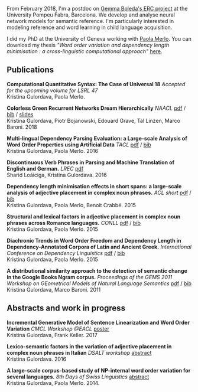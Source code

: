 From February 2018, I'm a postdoc on [Gemma Boleda's ERC project](https://www.upf.edu/web/amore) at the University Pompeu Fabra, Barcelona. We develop and analyse neural network models for semantic reference. I'm particularly interested in modeling reference and word learning in child language acquisition.
		
I did my PhD at the University of Geneva working with <a href="http://www.latl.unige.ch/personal/paola.html">Paola Merlo</a>. 
You can download my thesis *"Word order variation and dependency length minimisation : a cross-linguistic computational approach"* [here](https://archive-ouverte.unige.ch/unige:106855).

## Publications 

<b>Computational Quantitative Syntax: The Case of Universal 18</b> *Accepted for the upcoming volume for LSRL 47*  
Kristina Gulordava, Paola Merlo.

<b>Colorless Green Recurrent Networks Dream Hierarchically</b> *NAACL* 
[pdf](http://aclweb.org/anthology/N18-1108) / [bib](https://aclanthology.coli.uni-saarland.de/papers/N18-1108/n18-1108.bib)  / [slides](/assets/files/gulordava_naacl2018_slides.pdf)  
Kristina Gulordava, Piotr Bojanowski, Edouard Grave, Tal Linzen, Marco Baroni. 2018

<b>Multi-lingual Dependency Parsing Evaluation: a Large-scale Analysis of Word Order Properties using Artificial Data</b> 
 *TACL* <a href="https://transacl.org/ojs/index.php/tacl/article/view/870">pdf</a> / [bib](https://aclanthology.coli.uni-saarland.de/papers/Q16-1025/q16-1025.bib)  
Kristina Gulordava, Paola Merlo. 2016


<b>Discontinuous Verb Phrases in Parsing and Machine Translation of English and German.</b>  *LREC* <a href="http://www.lrec-conf.org/proceedings/lrec2016/summaries/628.html">pdf</a>  
Sharid Loáiciga, Kristina Gulordava. 2016 


<b>Dependency length minimisation effects in short spans: a large-scale analysis of adjective placement in complex noun phrases.</b> *ACL short* <a href="http://www.aclweb.org/anthology/P/P15/P15-2078.pdf">pdf</a> /  [bib](https://aclanthology.coli.uni-saarland.de/papers/P15-2078/p15-2078.bib)  
Kristina Gulordava, Paola Merlo, Benoit Crabbé. 2015 


<b>Structural and lexical factors in adjective placement in complex noun phrases across Romance languages.</b>
<i>CONLL</i> <a href="https://aclweb.org/anthology/K/K15/K15-1025.pdf">pdf</a> / [bib](https://aclanthology.coli.uni-saarland.de/papers/K15-1025/k15-1025.bib)    
Kristina Gulordava, Paola Merlo. 2015 

<b>Diachronic Trends in Word Order Freedom and Dependency Length in Dependency-Annotated Corpora of Latin and Ancient Greek.</b> 
<i>International Conference on Dependency Linguistics</i> <a href="http://aclweb.org/anthology/W/W15/W15-2115.pdf">pdf</a> / [bib](https://aclanthology.coli.uni-saarland.de/papers/W15-2115/w15-2115.bib)  
Kristina Gulordava, Paola Merlo. 2015 

<b>A distributional similarity approach to the detection of semantic change in the Google Books Ngram corpus.</b> 
<i>Proceedings of the GEMS 2011 Workshop on GEometrical Models of Natural Language Semantics</i> <a href="http://dl.acm.org/ft_gateway.cfm?id=2140498&amp;ftid=1137443&amp;dwn=1&amp;CFID=700680761&amp;CFTOKEN=63321586">pdf</a> / [bib](https://aclanthology.coli.uni-saarland.de/papers/W11-2508/w11-2508.bib)  
Kristina Gulordava, Marco Baroni. 2011
                                                                                                       
## Abstracts and work in progress
<b>Incremental Generative Model of Sentence Linearization and Word Order Variation</b> *CMCL Workshop @EACL* [poster](/assets/files/cmcl_poster.pdf)  
Kristina Gulordava, Frank Keller. 2017 

<b>Lexico-semantic factors in the variation of adjective placement in complex noun phrases in Italian</b>
<i>DSALT workshop </i> <a href="https://dl.dropboxusercontent.com/u/513347/events/dsalt2016-abstracts/15-Kristina_Gulordava_DSALT_abstract.pdf">abstract</a>   
Kristina Gulordava. 2016 

<b>A large-scale corpus-based study of NP-internal word order variation for several languages.</b> 
<i>8th Days of Swiss Linguistics</i> <a href="http://www.linguistik.uzh.ch/whatsup/activities/chling8/Gulordava_NP-internal-word-order.pdf">abstract</a>  
Kristina Gulordava, Paola Merlo. 2014.
